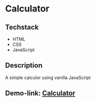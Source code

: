 # Calculator

## Techstack
- HTML
- CSS
- JavaScript

## Description
A simple calculor using vanilla JavaScript

## Demo-link: [Calculator](https://calculator-pj.netlify.app/)
